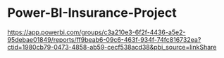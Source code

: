 # Power-BI-Insurance-Project

https://app.powerbi.com/groups/c3a210e3-6f2f-4436-a5e2-95debae01849/reports/ff9beab6-09c6-463f-934f-74fc816732ea?ctid=1980cb79-0473-4858-ab59-cecf538acd38&pbi_source=linkShare



